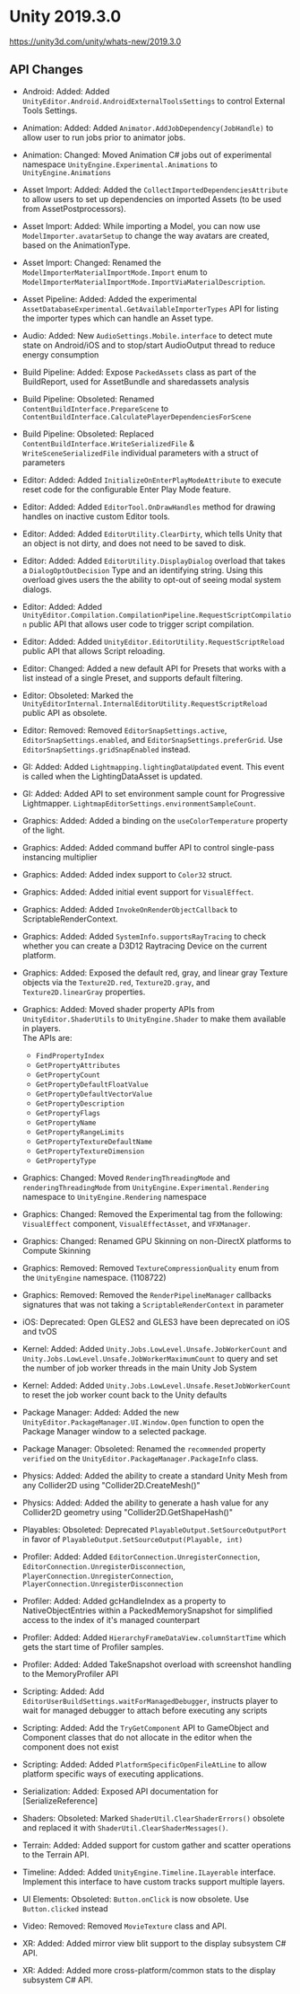 # Unity 2019.3.0
https://unity3d.com/unity/whats-new/2019.3.0

## API Changes

<ul>
<li><p>Android: Added: Added <code>UnityEditor.Android.AndroidExternalToolsSettings</code> to control External Tools Settings.</p></li>
<li><p>Animation: Added: Added <code>Animator.AddJobDependency(JobHandle)</code> to allow user to run jobs prior to animator jobs.</p></li>
<li><p>Animation: Changed: Moved Animation C# jobs out of experimental namespace <code>UnityEngine.Experimental.Animations</code> to <code>UnityEngine.Animations</code></p></li>
<li><p>Asset Import: Added: Added the <code>CollectImportedDependenciesAttribute</code> to allow users to set up dependencies on imported Assets (to be used from AssetPostprocessors).</p></li>
<li><p>Asset Import: Added: While importing a Model, you can now use <code>ModelImporter.avatarSetup</code> to change the way avatars are created, based on the AnimationType.</p></li>
<li><p>Asset Import: Changed: Renamed the <code>ModelImporterMaterialImportMode.Import</code> enum to <code>ModelImporterMaterialImportMode.ImportViaMaterialDescription</code>.</p></li>
<li><p>Asset Pipeline: Added: Added the experimental <code>AssetDatabaseExperimental.GetAvailableImporterTypes</code> API for listing the importer types which can handle an Asset type.</p></li>
<li><p>Audio: Added: New <code>AudioSettings.Mobile.interface</code> to detect mute state on Android/iOS and to stop/start AudioOutput thread to reduce energy consumption</p></li>
<li><p>Build Pipeline: Added: Expose <code>PackedAssets</code> class as part of the BuildReport, used for AssetBundle and sharedassets analysis</p></li>
<li><p>Build Pipeline: Obsoleted: Renamed <code>ContentBuildInterface.PrepareScene</code> to <code>ContentBuildInterface.CalculatePlayerDependenciesForScene</code></p></li>
<li><p>Build Pipeline: Obsoleted: Replaced <code>ContentBuildInterface.WriteSerializedFile</code> &amp; <code>WriteSceneSerializedFile</code> individual parameters with a struct of parameters</p></li>
<li><p>Editor: Added: Added <code>InitializeOnEnterPlayModeAttribute</code> to execute reset code for the configurable Enter Play Mode feature.</p></li>
<li><p>Editor: Added: Added <code>EditorTool.OnDrawHandles</code> method for drawing handles on inactive custom Editor tools.</p></li>
<li><p>Editor: Added: Added <code>EditorUtility.ClearDirty</code>, which tells Unity that an object is not dirty, and does not need to be saved to disk.</p></li>
<li><p>Editor: Added: Added <code>EditorUtility.DisplayDialog</code> overload that takes a <code>DialogOptOutDecision</code> Type and an identifying string. Using this overload gives users the the ability to opt-out of seeing modal system dialogs.</p></li>
<li><p>Editor: Added: Added <code>UnityEditor.Compilation.CompilationPipeline.RequestScriptCompilation</code> public API that allows user code to trigger script compilation.</p></li>
<li><p>Editor: Added: Added <code>UnityEditor.EditorUtility.RequestScriptReload</code> public API that allows Script reloading.</p></li>
<li><p>Editor: Changed: Added a new default API for Presets that works with a list instead of a single Preset, and supports default filtering.</p></li>
<li><p>Editor: Obsoleted: Marked the <code>UnityEditorInternal.InternalEditorUtility.RequestScriptReload</code> public API as obsolete.</p></li>
<li><p>Editor: Removed: Removed <code>EditorSnapSettings.active</code>, <code>EditorSnapSettings.enabled</code>, and <code>EditorSnapSettings.preferGrid</code>. Use <code>EditorSnapSettings.gridSnapEnabled</code> instead.</p></li>
<li><p>GI: Added: Added <code>Lightmapping.lightingDataUpdated</code> event. This event is called when the LightingDataAsset is updated.</p></li>
<li><p>GI: Added: Added API to set environment sample count for Progressive Lightmapper. <code>LightmapEditorSettings.environmentSampleCount</code>.</p></li>
<li><p>Graphics: Added: Added a binding on the <code>useColorTemperature</code> property of the light.</p></li>
<li><p>Graphics: Added: Added command buffer API to control single-pass instancing multiplier</p></li>
<li><p>Graphics: Added: Added index support to <code>Color32</code> struct.</p></li>
<li><p>Graphics: Added: Added initial event support for <code>VisualEffect</code>.</p></li>
<li><p>Graphics: Added: Added <code>InvokeOnRenderObjectCallback</code> to ScriptableRenderContext.</p></li>
<li><p>Graphics: Added: Added <code>SystemInfo.supportsRayTracing</code> to check whether you can create a D3D12 Raytracing Device on the current platform.</p></li>
<li><p>Graphics: Added: Exposed the default red, gray, and linear gray Texture objects via the <code>Texture2D.red</code>, <code>Texture2D.gray</code>, and <code>Texture2D.linearGray</code> properties.</p></li>
<li><p>Graphics: Added: Moved shader property APIs from <code>UnityEditor.ShaderUtils</code> to <code>UnityEngine.Shader</code> to make them available in players.<br> The APIs are:<br></p>

<ul>
<li><code>FindPropertyIndex</code><br></li>
<li><code>GetPropertyAttributes</code><br></li>
<li><code>GetPropertyCount</code><br></li>
<li><code>GetPropertyDefaultFloatValue</code><br></li>
<li><code>GetPropertyDefaultVectorValue</code><br></li>
<li><code>GetPropertyDescription</code><br></li>
<li><code>GetPropertyFlags</code><br></li>
<li><code>GetPropertyName</code><br></li>
<li><code>GetPropertyRangeLimits</code><br></li>
<li><code>GetPropertyTextureDefaultName</code><br></li>
<li><code>GetPropertyTextureDimension</code><br></li>
<li><code>GetPropertyType</code></li>
</ul></li>
<li><p>Graphics: Changed: Moved <code>RenderingThreadingMode</code> and <code>renderingThreadingMode</code> from <code>UnityEngine.Experimental.Rendering</code> namespace to <code>UnityEngine.Rendering</code> namespace</p></li>
<li><p>Graphics: Changed: Removed the Experimental tag from the following: <code>VisualEffect</code> component, <code>VisualEffectAsset</code>, and <code>VFXManager</code>.</p></li>
<li><p>Graphics: Changed: Renamed GPU Skinning on non-DirectX platforms to Compute Skinning</p></li>
<li><p>Graphics: Removed: Removed <code>TextureCompressionQuality</code> enum from the <code>UnityEngine</code> namespace. (1108722)</p></li>
<li><p>Graphics: Removed: Removed the <code>RenderPipelineManager</code> callbacks signatures that was not taking a <code>ScriptableRenderContext</code> in parameter</p></li>
<li><p>iOS: Deprecated: Open GLES2 and GLES3 have been deprecated on iOS and tvOS</p></li>
<li><p>Kernel: Added: Added <code>Unity.Jobs.LowLevel.Unsafe.JobWorkerCount</code> and <code>Unity.Jobs.LowLevel.Unsafe.JobWorkerMaximumCount</code> to query and set the number of job worker threads in the main Unity Job System</p></li>
<li><p>Kernel: Added: Added <code>Unity.Jobs.LowLevel.Unsafe.ResetJobWorkerCount</code> to reset the job worker count back to the Unity defaults</p></li>
<li><p>Package Manager: Added: Added the new <code>UnityEditor.PackageManager.UI.Window.Open</code> function to open the Package Manager window to a selected package.</p></li>
<li><p>Package Manager: Obsoleted: Renamed the <code>recommended</code> property <code>verified</code> on the <code>UnityEditor.PackageManager.PackageInfo</code> class.</p></li>
<li><p>Physics: Added: Added the ability to create a standard Unity Mesh from any Collider2D using "Collider2D.CreateMesh()"</p></li>
<li><p>Physics: Added: Added the ability to generate a hash value for any Collider2D geometry using "Collider2D.GetShapeHash()"</p></li>
<li><p>Playables: Obsoleted: Deprecated <code>PlayableOutput.SetSourceOutputPort</code> in favor of <code>PlayableOutput.SetSourceOutput(Playable, int)</code></p></li>
<li><p>Profiler: Added: Added <code>EditorConnection.UnregisterConnection</code>, <code>EditorConnection.UnregisterDisconnection</code>, <code>PlayerConnection.UnregisterConnection</code>, <code>PlayerConnection.UnregisterDisconnection</code></p></li>
<li><p>Profiler: Added: Added gcHandleIndex as a property to NativeObjectEntries within a PackedMemorySnapshot for simplified access to the index of it's managed counterpart</p></li>
<li><p>Profiler: Added: Added <code>HierarchyFrameDataView.columnStartTime</code> which gets the start time of Profiler samples.</p></li>
<li><p>Profiler: Added: Added TakeSnapshot overload with screenshot handling to the MemoryProfiler API</p></li>
<li><p>Scripting: Added: Add <code>EditorUserBuildSettings.waitForManagedDebugger</code>, instructs player to wait for managed debugger to attach before executing any scripts</p></li>
<li><p>Scripting: Added: Add the <code>TryGetComponent</code> API to GameObject and Component classes that do not allocate in the editor when the component does not exist</p></li>
<li><p>Scripting: Added: Added <code>PlatformSpecificOpenFileAtLine</code> to allow platform specific ways of executing applications.</p></li>
<li><p>Serialization: Added: Exposed API documentation for [SerializeReference]</p></li>
<li><p>Shaders: Obsoleted: Marked <code>ShaderUtil.ClearShaderErrors()</code> obsolete and replaced it with <code>ShaderUtil.ClearShaderMessages()</code>.</p></li>
<li><p>Terrain: Added: Added support for custom gather and scatter operations to the Terrain API.</p></li>
<li><p>Timeline: Added: Added <code>UnityEngine.Timeline.ILayerable</code> interface. Implement this interface to have custom tracks support multiple layers.</p></li>
<li><p>UI Elements: Obsoleted: <code>Button.onClick</code> is now obsolete. Use <code>Button.clicked</code> instead</p></li>
<li><p>Video: Removed: Removed <code>MovieTexture</code> class and API.</p></li>
<li><p>XR: Added: Added mirror view blit support to the display subsystem C# API.</p></li>
<li><p>XR: Added: Added more cross-platform/common stats to the display subsystem C# API.</p></li>
</ul>
